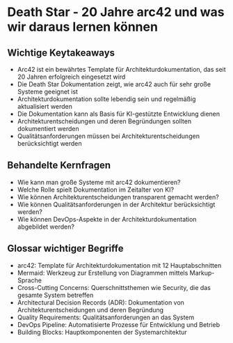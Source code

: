 # Death Star - 20 Jahre arc42 und was wir daraus lernen können

## Wichtige Keytakeaways

- Arc42 ist ein bewährtes Template für Architekturdokumentation, das seit 20 Jahren erfolgreich eingesetzt wird
- Die Death Star Dokumentation zeigt, wie arc42 auch für sehr große Systeme geeignet ist
- Architekturdokumentation sollte lebendig sein und regelmäßig aktualisiert werden
- Die Dokumentation kann als Basis für KI-gestützte Entwicklung dienen
- Architekturentscheidungen und deren Begründungen sollten dokumentiert werden
- Qualitätsanforderungen müssen bei Architekturentscheidungen berücksichtigt werden

## Behandelte Kernfragen

- Wie kann man große Systeme mit arc42 dokumentieren?
- Welche Rolle spielt Dokumentation im Zeitalter von KI?
- Wie können Architekturentscheidungen transparent gemacht werden?
- Wie können Qualitätsanforderungen in der Architektur berücksichtigt werden?
- Wie können DevOps-Aspekte in der Architekturdokumentation abgebildet werden?

## Glossar wichtiger Begriffe

- arc42: Template für Architekturdokumentation mit 12 Hauptabschnitten
- Mermaid: Werkzeug zur Erstellung von Diagrammen mittels Markup-Sprache
- Cross-Cutting Concerns: Querschnittsthemen wie Security, die das gesamte System betreffen
- Architectural Decision Records (ADR): Dokumentation von Architekturentscheidungen und deren Begründung
- Quality Requirements: Qualitätsanforderungen an das System
- DevOps Pipeline: Automatisierte Prozesse für Entwicklung und Betrieb
- Building Blocks: Hauptkomponenten der Systemarchitektur